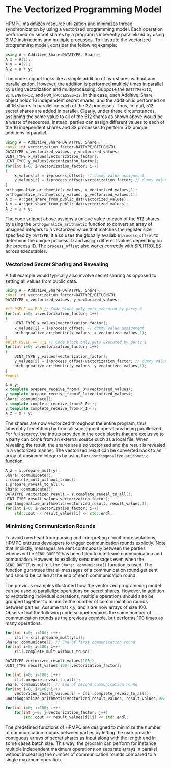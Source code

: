 # The Vectorized Programming Model

HPMPC maximizes resource utilization and minimizes thread synchronization by using a vectorized programming model.
Each operation performed on secret shares by a program is inherently parallelized by using SIMD instructions and multiple processes.
To illustrate the vectorized programming model, consider the following example:

```cpp
using A = Additive_Share<DATATYPE, Share>;
A x = A(1);
A y = A(2);
A z = x + y;
```

The code snippet looks like a simple addition of two shares without any parallelization.
However, the addition is performed multiple times in parallel by using vectorization and multiprocessing. Suppose the `DATTYPE=512`, `BITLENGTH=32`, and `NUM_PROCESSES=32`.
In this case, each Additive_Share object holds 16 independent secret shares, and the addition is performed on all 16 shares in parallel on each of the 32 processes. 
Thus, in total, 512 secret shares are added in parallel.
Clearly, under these circumstances, assigning the same value to all of the 512 shares as shown above would be a waste of resources.
Instead, parties can assign different values to each of the 16 independent shares and 32 processes to perform 512 unique additions in parallel.

```cpp
using A = Additive_Share<DATATYPE, Share>;
const int vectorization_factor=DATTYPE/BITLENGTH;
DATATYPE x_vectorized_values, y_vectorized_values;
UINT_TYPE x_values[vectorization_factor];
UINT_TYPE y_values[vectorization_factor];
for(int i=0; i<vectorization_factor; i++)
{
    x_values[i] = i+process_offset; // dummy value assignment
    y_values[i] = i+process_offset+vectorization_factor; // dummy value assignment
}
orthogonalize_arithmetic(x_values, x_vectorized_values,1);
orthogonalize_arithmetic(y_values, y_vectorized_values,1);
A x = A::get_share_from_public_dat(vectorized_values);
A y = A::get_share_from_public_dat(vectorized_values);
A z = x + y;
```

The code snippet above assigns a unique value to each of the 512 shares by using the `orthogonalize_arithmetic` function to convert an array of unsigned integers to a vectorized value that matches the register size specified by `DATTYPE`.
It also uses the globally available `process_offset` to determine the unique process ID and assign different values depending on the process ID. The `process_offset` also works correctly with SPLITROLES across executables.


### Vectorized Secret Sharing and Revealing

A full example would typically also involve secret sharing as opposed to setting all values from public data.
```cpp
using A = Additive_Share<DATATYPE, Share>;
const int vectorization_factor=DATTYPE/BITLENGTH;
DATATYPE x_vectorized_values, y_vectorized_values;

#if PSELF == P_0 // Code block only gets executed by party 0
for(int i=0; i<vectorization_factor; i++)
{
    UINT_TYPE x_values[vectorization_factor];
    x_values[i] = i+process_offset; // dummy value assignment
    orthogonalize_arithmetic(x_values, x_vectorized_values,1);
}
#elif PSELF == P_1 // Code block only gets executed by party 1
for(int i=0; i<vectorization_factor; i++)
{
    UINT_TYPE y_values[vectorization_factor];
    y_values[i] = i+process_offset+vectorization_factor; // dummy value assignment
    orthogonalize_arithmetic(y_values, y_vectorized_values,1);
}
#endif

A x,y;
x.template prepare_receive_from<P_0>(vectorized_values);
y.template prepare_receive_from<P_1>(vectorized_values);
Share::communicate();
x.template complete_receive_from<P_0>();
y.template complete_receive_from<P_1>();
A z = x + y;
```

The shares are now vectorized throughout the entire program, thus inherently benefitting by from all subsequent operations being parallelized. For full secrecy, the inputs provided in the code blocks that are exclusive to a party can come from an external source such as a local file.
When revealing the result, the shares are also vectorized and the result is revealed in a vectorized manner. The vectorized result can be converted back to an array of unsigned integers by using the `unorthogonalize_arithmetic` function.

```cpp
A z = x.prepare_mult(y);
Share::communicate();
z.complete_mult_without_trunc();
z.prepare_reveal_to_all();
Share::communicate();
DATATYPE vectorized_result = z.complete_reveal_to_all();
UINT_TYPE result_values[vectorization_factor];
unorthogonalize_arithmetic(vectorized_result, result_values,1);
for(int i=0; i<vectorization_factor; i++)
    std::cout << result_values[i] << std::endl;
```

### Minimizing Communication Rounds

To avoid overhead from parsing and interpreting circuit representations, HPMPC entrusts developers to trigger communication rounds explictly.
Note that implictly, messages are sent continuously between the parties whenever the `SEND_BUFFER` has been filled to interleave communication and computation. 
However, to explictly send messages even when the `SEND_BUFFER` is not full, the `Share::communicate()` function is used.
The function gurantees that all messages of a communication round get sent and should be called at the end of each communication round.


The previous examples illustrated how the vectorized programming model can be used to parallelize operations on secret shares.
However, in addition to vectorizing individual operations, multiple operations should also be grouped together to minimize the number of communication rounds between parties. 
Assume that x,y, and z are now arrays of size 100. Observe that the following code snippet requires the same number of communication rounds as the previous example, but performs 100 times as many operations. 

```cpp
for(int i=0; i<100; i++)
    z[i] = x[i].prepare_mult(y[i]);
Share::communicate(); // End of first communication round
for(int i=0; i<100; i++)
    z[i].complete_mult_without_trunc();

DATATYPE vectorized_result_values[100];
UINT_TYPE result_values[100][vectorization_factor];

for(int i=0; i<100; i++)
    z[i].prepare_reveal_to_all();
Share::communicate(); // End of second communication round
for(int i=0; i<100; i++)
    vectorized_result_values[i] = z[i].complete_reveal_to_all();
unorthogonalize_arithmetic(vectorized_result_values, result_values,100);

for(int i=0; i<100; i++)
    for(int j=0; j<vectorization_factor; j++)
        std::cout << result_values[i][j] << std::endl;
```

The predefined functions of HPMPC are designed to minimize the number of communication rounds between parties by letting the user provide contiguous arrays of secret shares as input along with the length and in some cases batch size. This way, the program can perform for instance multiple independent maximum operations on separate arrays in parallel without increasing the number of communication rounds compared to a single maximum operation.

